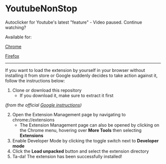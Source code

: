 # YoutubeNonStop
Autoclicker for Youtube's latest "feature" - Video paused. Continue watching?

Available for: 

[Chrome](https://chrome.google.com/webstore/detail/youtube-nonstop/nlkaejimjacpillmajjnopmpbkbnocid)

[Firefox](https://addons.mozilla.org/en-US/firefox/addon/youtube-nonstop/)

---

If you want to load the extension by yourself in your browser without installing it from store or Google suddenly decides to take action against it, follow the instructions below:

1. Clone or download this repository
    - If you download it, make sure to extract it first

*(from the official [Google instructions](https://developer.chrome.com/extensions/getstarted))*

2. Open the Extension Management page by navigating to chrome://extensions
    - The Extension Management page can also be opened by clicking on the Chrome menu, hovering over **More Tools** then selecting **Extensions**
3. Enable Developer Mode by clicking the toggle switch next to **Developer mode**
4. Click the **Load unpacked** button and select the extension directory
5. Ta-da! The extension has been successfully installed!
